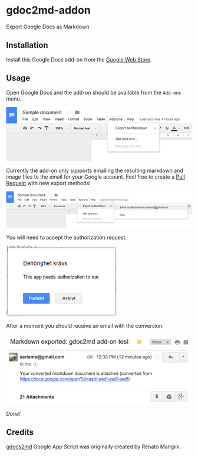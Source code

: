 # gdoc2md-addon

Export Google Docs as Markdown


## Installation

Install this Google Docs add-on from the [Google Web Store](https://chrome.google.com/webstore/detail/hbojhdcnbcondcdfpfocpkjkfkbnbdad/publish-accepted?hl=en-US&gl=SE&authuser=0).


## Usage

Open Google Docs and the add-on should be available from the `Add-ons` menu.

![Screenshot of Add-ons menu](usage-addon-menu.png)

Currently the add-on only supports emailing the resulting markdown and image files to the email for your Google account. Feel free to create a [Pull Request](pulls) with new export methods!

![Screenshot of Add-ons sub-menu](usage-addon-submenu.png)

You will need to accept the authorization request.

![Screenshot authorization request](usage-authorize.png)

After a moment you should receive an email with the conversion.

![Screenshot of email](usage-email.png)

_Done!_


## Credits

[gdocs2md](https://github.com/mangini/gdocs2md) Google App Script was originally created by Renato Mangini.
